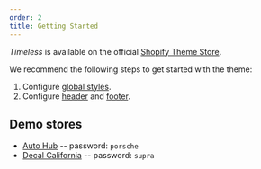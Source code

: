 ```yaml
---
order: 2
title: Getting Started
---
```


_Timeless_ is available on the official [Shopify Theme Store]().

We recommend the following steps to get started with the theme:

1. Configure [global styles](/docs/global-styles).
2. Configure [header](/sections/header) and [footer](/sections/footer).

## Demo stores

- [Auto Hub](https://nuotsu-dev.myshopify.com) -- password: `porsche`
- [Decal California](https://decal-california.myshopify.com) -- password: `supra`
